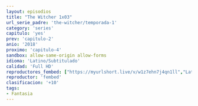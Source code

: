 ```yaml
---
layout: episodios
title: "The Witcher 1x03"
url_serie_padre: 'the-witcher/temporada-1'
category: 'series'
capitulo: 'yes'
prev: 'capitulo-2'
anio: '2018'
proximo: 'capitulo-4'
sandbox: allow-same-origin allow-forms
idioma: 'Latino/Subtitulado'
calidad: 'Full HD'
reproductores_fembed: ["https://myurlshort.live/v/w1z7ehn7j4qn1ll","Latino","https://feurl.com/v/5dw27cdnwg13-w6","Latino","https://feurl.com/v/z82nzsj2437kz14","Latino","https://myurlshort.live/v/mj3r0s584k7l62z","Subtitulado","https://api.cuevana3.io/stream/index.php?file=ek5lbm9xYWNrS0xYMTZLa2xNbkdvY3ZTb3BtZng4TGp6ZFpobGFMUGtPUFgzSmFhbk1XTzVkblBtS1JnbEplb21KUm5ZSlRTMGViVTBxZGdsdEhPb3RqWGFHTnJrcGFqbU1LR2gzV3l3THVvd29aaVpNR21vNWVSb0tKbmhkZlUwTXlYb1hmSDFOZkpuV1JuYTVXVHE1V1VhR2R5MHREbTJNS25xNlBIbnViSjFaeVg","Subtitulado","https://feurl.com/v/dm7n2fxwk4p564d","Subtitulado"]
reproductor: 'fembed'
clasificacion: '+10'
tags:
- Fantasia
---
```












